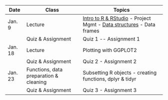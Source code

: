 | **Date** | **Class**                      |   **Topics**                     |
|----------|--------------------------------|----------------------------------|
| Jan. 9   | Lecture                        | [Intro to R & RStudio](notes-edited/01-intro-r-rstudio.html) - Project Mgmt - [Data structures](notes-edited/04-data-types.html) - Data frames        |
|          | Quiz & Assignment              |  Quiz 1 -- Assignment 1         |
| Jan. 18  | Lecture                        | Plotting with GGPLOT2           |
|          | Quiz & Assignment               | Quiz 2 - Assignment 2          |
| Jan. 23  | Functions, data preparation & cleaning     | Subsetting R objects - creating functions, dplyr & tidyr         |
|          | Quiz & Assignment               | Quiz 3 - Assignment 3 |
